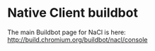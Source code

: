 # Native Client buildbot

The main Buildbot page for NaCl is here:
http://build.chromium.org/buildbot/nacl/console
